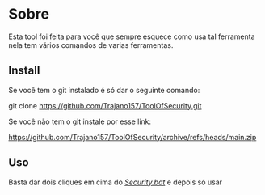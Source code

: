 # Sobre

Esta tool foi feita para você que sempre esquece como usa tal ferramenta nela
tem vários comandos de varias ferramentas.

## Install
Se você tem o git instalado é só dar o seguinte comando:

git clone https://github.com/Trajano157/ToolOfSecurity.git

Se você não tem o git instale por esse link:

https://github.com/Trajano157/ToolOfSecurity/archive/refs/heads/main.zip

## Uso
Basta dar dois cliques em cima do *[Security.bat](https://github.com/Trajano157/ToolOfSecurity/blob/main/Security.bat "Security.bat")* 
e depois só usar 
